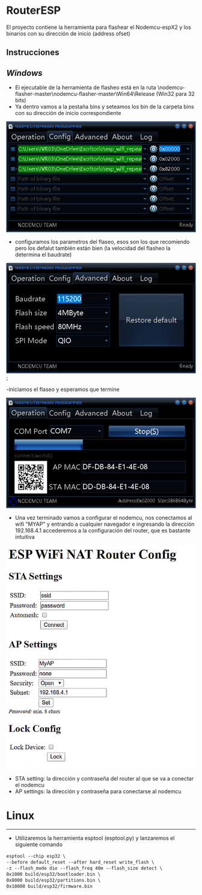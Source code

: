 # RouterESP
El proyecto contiene la herramienta para flashear el Nodemcu-espX2 y los binarios con su dirección de inicio (address ofset)

Instrucciones
---------------
*Windows*
---------------

- El ejecutable de la herramienta de flasheo está en la ruta \nodemcu-flasher-master\nodemcu-flasher-master\Win64\Release (Win32 para 32 bits)
- Ya dentro vamos a la pestaña bins y seteamos los bin de la carpeta bins con su dirección de inicio correspondiente

![Binarios](Recursos/1CargaBins.png)

- configuramos los parametros del flaseo, esos son los que recomiendo pero los defalut también están bien (la velocidad del flasheo la determina el baudrate)

![Settings](Recursos/2Config.png);

-iniciamos el flaseo y esperamos que termine

![Flacheo](Recursos/3flash.png)

- Una vez terminado vamos a configurar el nodemcu, nos conectamos al wifi "MYAP" y entrando a cualquier navegador e ingresando la dirección 192.168.4.1 accederemos a la configuración del router, que es bastante intuitiva

![ConfigRuter](Recursos/4ConfigRouter.png)

- STA setting: la dirección y contraseña del router al que se va a conectar el nodemcu
- AP settings: la dirección y contraseña para conectarse al nodemcu


# Linux
---------------
- Utilizaremos la herramienta esptool (esptool.py) y lanzaremos el siguiente comando
```
esptool --chip esp32 \
--before default_reset --after hard_reset write_flash \
-z --flash_mode dio --flash_freq 40m --flash_size detect \
0x1000 build/esp32/bootloader.bin \
0x8000 build/esp32/partitions.bin \
0x10000 build/esp32/firmware.bin
```
